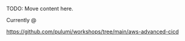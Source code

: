 
TODO: Move content here.

Currently @ 

https://github.com/pulumi/workshops/tree/main/aws-advanced-cicd